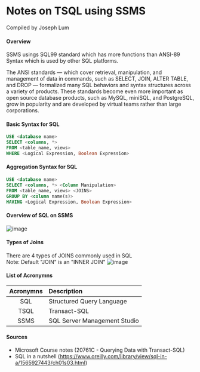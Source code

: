 # Notes on TSQL using SSMS
Compiled by Joseph Lum

#### Overview
SSMS usings SQL99 standard which has more functions than ANSI-89 Syntax which is used by other SQL platforms. 

The ANSI standards — which cover retrieval, manipulation, and management of data in commands, such as SELECT, JOIN, ALTER TABLE, and DROP — formalized many SQL behaviors and syntax structures across a variety of products. These standards become even more important as open source database products, such as MySQL, miniSQL, and PostgreSQL, grow in popularity and are developed by virtual teams rather than large corporations.

#### Basic Syntax for SQL
```SQL
USE <database name>
SELECT <columns, *>
FROM <table_name, views>
WHERE <Logical Expression, Boolean Expression>
```

#### Aggregation Syntax for SQL
```SQL
USE <database name>
SELECT <columns, *> <Column Manipulation>
FROM <table_name, views> <JOINS>
GROUP BY <column name(s)>
HAVING <Logical Expression, Boolean Expression>
```

#### Overview of SQL on SSMS
![image](https://user-images.githubusercontent.com/89778617/132669416-584ece21-45f2-42b2-8c73-52dfbf44405b.png)


#### Types of Joins
There are 4 types of JOINS commonly used in SQL\
Note: Default "JOIN" is an "INNER JOIN"
![image](https://user-images.githubusercontent.com/89778617/132785560-83652450-de66-434a-8e73-cf583271043d.png)


#### List of Acronymns
| Acronymns  | Description |
| :--------: | :-------- |
| SQL  | Structured Query Language  |
| TSQL  | Transact-SQL  |
| SSMS  | SQL Server Management Studio  |


#### Sources
- Microsoft Course notes (20761C - Querying Data with Transact-SQL)
- SQL in a nutshell (https://www.oreilly.com/library/view/sql-in-a/1565927443/ch01s03.html)
